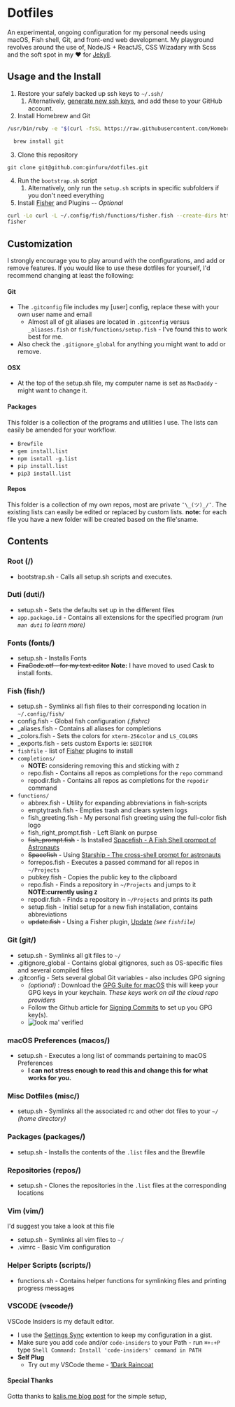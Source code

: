 # Dotfiles
An experimental, ongoing configuration for my personal needs using macOS, Fish shell, Git, and front-end web development.
My playground revolves around the use of, NodeJS + ReactJS, CSS Wizadary with Scss and the soft spot in my ❤️ for [Jekyll](https://jekyllrb.com).

## Usage and the Install
1. Restore your safely backed up ssh keys to `~/.ssh/`
    1. Alternatively, [generate new ssh keys](https://help.github.com/articles/generating-a-new-ssh-key-and-adding-it-to-the-ssh-agent/), and add these to your GitHub account.
2. Install Homebrew and Git

  ```bash
  /usr/bin/ruby -e "$(curl -fsSL https://raw.githubusercontent.com/Homebrew/install/master/install)"
  ```

  ```bash
    brew install git
  ```
3. Clone this repository

  ```
  git clone git@github.com:ginfuru/dotfiles.git
  ```
4. Run the `bootstrap.sh` script
    1. Alternatively, only run the `setup.sh` scripts in specific subfolders if you don't need everything
5. Install [Fisher](https://github.com/jorgebucaran/fisher) and Plugins -- _Optional_
```bash
curl -Lo curl -L ~/.config/fish/functions/fisher.fish --create-dirs https://git.io/fisher
fisher
```


## Customization
I strongly encourage you to play around with the configurations, and add or remove features.
If you would like to use these dotfiles for yourself, I'd recommend changing at least the following:

#### Git
* The `.gitconfig` file includes my [user] config, replace these with your own user name and email
  * Almost all of git aliases are located in `.gitconfig` versus `_aliases.fish` or `fish/functions/setup.fish` - I've found this to work best for me.
* Also check the `.gitignore_global` for anything you might want to add or remove.

#### OSX
* At the top of the setup.sh file, my computer name is set as `MacDaddy` - might want to change it.

####  Packages
This folder is a collection of the programs and utilities I use. The lists can easily be amended for your workflow.

* `Brewfile`
* `gem install.list`
* `npm isntall -g.list`
* `pip install.list`
* `pip3 install.list`

#### Repos
This folder is a collection of my own repos, most are private `¯\_(ツ)_/¯`. The existing lists can easily be edited or replaced by custom lists. **note:** for each file you have a new folder will be created based on the file'sname.

## Contents

### Root (/)
* bootstrap.sh - Calls all setup.sh scripts and executes.

### Duti (duti/)
* setup.sh - Sets the defaults set up in the different files
* `app.package.id` - Contains all extensions for the specified program _(run `man duti` to learn more)_

### Fonts (fonts/)
* setup.sh - Installs Fonts
* ~~FiraCode.otf - for my text editor~~
**Note:** I have moved to used Cask to install fonts.

### Fish (fish/)
* setup.sh - Symlinks all fish files to their corresponding location in `~/.config/fish/`
* config.fish - Global fish configuration _(.fishrc)_
* _aliases.fish - Contains all aliases for completions
* _colors.fish - Sets the colors for `xterm-256color` and `LS_COLORS`
* _exports.fish - sets custom Exports ie: `$EDITOR`
* `fishfile` - list of [Fisher](https://github.com/jorgebucaran/fisher) plugins to install
* `completions/`
  * **NOTE:** considering removing this and sticking with `Z`
  * repo.fish - Contains all repos as completions for the `repo` command
  * repodir.fish - Contains all repos as completions for the `repodir` command
* `functions/`
  * abbrex.fish - Utility for expanding abbreviations in fish-scripts
  * emptytrash.fish - Empties trash and clears system logs
  * fish_greeting.fish - My personal fish greeting using the full-color fish logo
  * fish_right_prompt.fish - Left Blank on purpse
  * ~~fish_prompt.fish~~ - Is Installed [Spacefish - A Fish Shell prompot of Astronauts](https://github.com/matchai/spacefish)
  * ~~Spacefish~~ - Using [Starship - The cross-shell prompt for astronauts](https://starship.rs/)
  * forrepos.fish - Executes a passed command for all repos in `~/Projects`
  * pubkey.fish - Copies the public key to the clipboard
  * repo.fish - Finds a repository in `~/Projects` and jumps to it **NOTE:currently using `Z`**
  * repodir.fish - Finds a repository in `~/Projects` and prints its path
  * setup.fish - Initial setup for a new fish installation,
  contains abbreviations
  * ~~update.fish~~ - Using a Fisher plugin, [Update](https://github.com/publicarray/update) _(see `fishfile`)_

### Git (git/)
* setup.sh - Symlinks all git files to `~/`
* .gitignore_global - Contains global gitignores, such as OS-specific files and
several compiled files
* .gitconfig - Sets several global Git variables - also includes GPG signing
  * _(optional)_ : Download the [GPG Suite for macOS](https://gpgtools.org/) this will keep your GPG keys in your keychain. _These keys work on all the cloud repo providers_
  * Follow the Github article for [Signing Commits](https://help.github.com/en/articles/signing-commits) to set up you GPG key(s).
  * ![look ma' verified](https://github.com/ginfuru/dot_files/blob/master/_images/verified.png)

### macOS Preferences (macos/)
* setup.sh - Executes a long list of commands pertaining to macOS Preferences
  * **I can not stress enough to read this and change this for what works for you.**

### Misc Dotfiles (misc/)
* setup.sh - Symlinks all the associated rc and other dot files to your `~/` _(home directory)_

### Packages (packages/)
* setup.sh - Installs the contents of the `.list` files and the Brewfile

### Repositories (repos/)
* setup.sh - Clones the repositories in the `.list` files at the corresponding
locations

### Vim (vim/)
I'd suggest you take a look at this file
* setup.sh - Symlinks all vim files to `~/`
* .vimrc - Basic Vim configuration

### Helper Scripts (scripts/)
* functions.sh - Contains helper functions for symlinking files and printing
  progress messages

### VSCODE ~~(vscode/)~~
VSCode Insiders is my default editor.
* I use the [Settings Sync](https://marketplace.visualstudio.com/items?itemName=Shan.code-settings-sync) extention to keep my configuration in a gist.
* Make sure you add `code` and/or `code-insiders` to your Path - run `⌘+⇧+P` type `Shell Command: Install 'code-insiders' command in PATH`
* **Self Plug**
  * Try out my VSCode theme - [1Dark Raincoat](https://marketplace.visualstudio.com/items?itemName=ginfuru.ginfuru-onedark-raincoat-theme)

#### Special Thanks
Gotta thanks to [kalis.me blog post](https://kalis.me/dotfiles-automating-macos-system-configuration/) for the simple setup,
